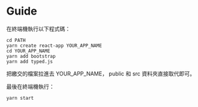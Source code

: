 # Guide

在終端機執行以下程式碼：

```
cd PATH
yarn create react-app YOUR_APP_NAME
cd YOUR_APP_NAME
yarn add bootstrap
yarn add typed.js
```


把繳交的檔案拉進去 YOUR_APP_NAME， public 和 src 資料夾直接取代即可。


最後在終端機執行：

```
yarn start
```
